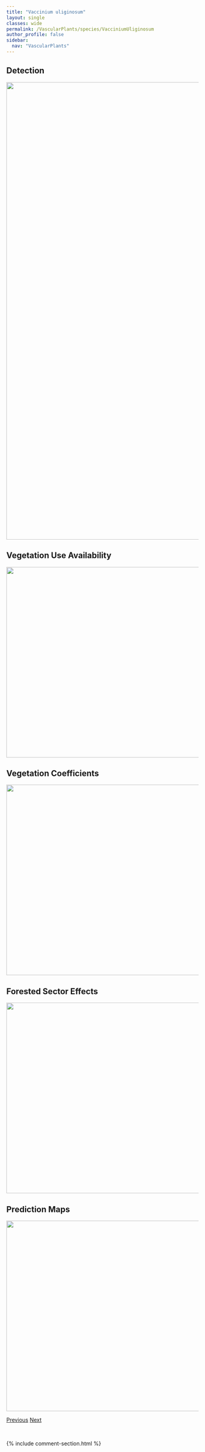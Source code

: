 ```yaml
---
title: "Vaccinium uliginosum"
layout: single
classes: wide
permalink: /VascularPlants/species/VacciniumUliginosum
author_profile: false
sidebar:
  nav: "VascularPlants"
---
```


<h2>Detection</h2>

<a href="https://drive.google.com/uc?export=view&id=1eiilkSGZsnqB0KjEMZKWEjGQ9X1l9_UR">
<img src="https://drive.google.com/uc?export=view&id=1eiilkSGZsnqB0KjEMZKWEjGQ9X1l9_UR" height = "1200" width = "800">
</a>


<h2>Vegetation Use Availability</h2>

<a href="https://drive.google.com/uc?export=view&id=1jOn8Rm5bWx54GK6xQPrsYI9EM106rg0x">
<img src="https://drive.google.com/uc?export=view&id=1jOn8Rm5bWx54GK6xQPrsYI9EM106rg0x" height = "500" width = "1000">
</a>


<h2>Vegetation Coefficients</h2>

<a href="https://drive.google.com/uc?export=view&id=1dvI6hhwDrLjM27qvom2CazltY55kPnuj">
<img src="https://drive.google.com/uc?export=view&id=1dvI6hhwDrLjM27qvom2CazltY55kPnuj" height = "500" width = "1000">
</a>


<h2>Forested Sector Effects</h2>

<a href="https://drive.google.com/uc?export=view&id=1ocgGDagFQEOkoCYSiakBjZ6K5nLw7135">
<img src="https://drive.google.com/uc?export=view&id=1ocgGDagFQEOkoCYSiakBjZ6K5nLw7135" height = "500" width = "1000">
</a>


<h2>Prediction Maps</h2>

<a href="https://drive.google.com/uc?export=view&id=1_MriXIETaupI-44ArPnNivR9vNa2qv6I">
<img src="https://drive.google.com/uc?export=view&id=1_MriXIETaupI-44ArPnNivR9vNa2qv6I" height = "500" width = "1000">
</a>


<a href="/DevelopmentWebsite/VascularPlants/species/VacciniumScoparium" class="pagination--pager" title="Vaccinium scoparium">Previous</a> <a href="/DevelopmentWebsite/VascularPlants/species/VacciniumVitisIdaea" class="pagination--pager" title="Vaccinium vitis-idaea">Next</a>

<p>&nbsp;</p>

{% include comment-section.html %}

